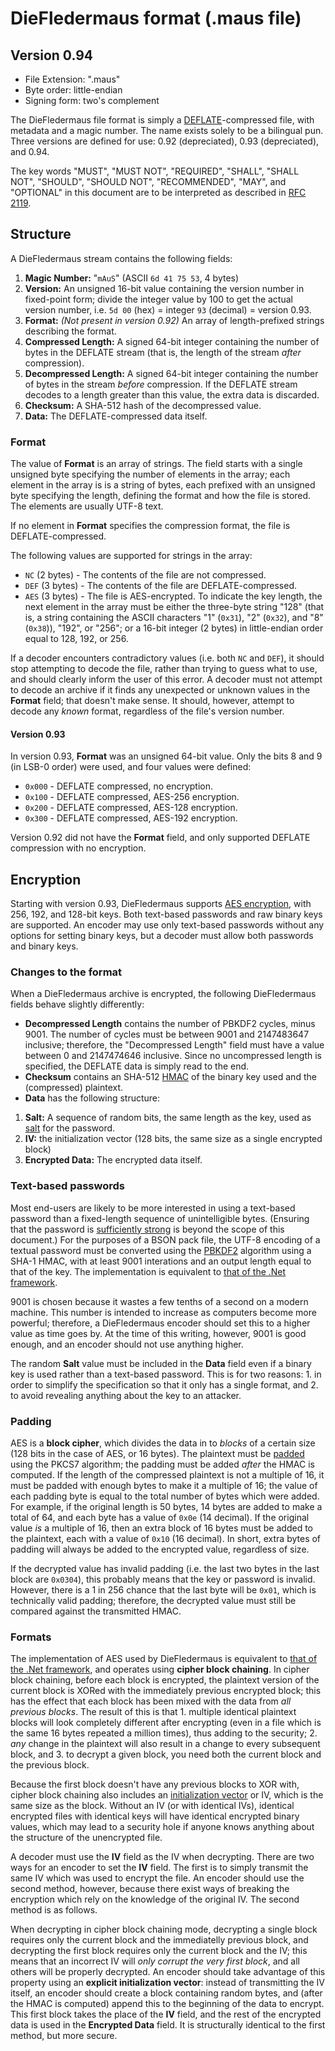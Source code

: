 ﻿DieFledermaus format (.maus file)
=================================
Version 0.94
------------
* File Extension: ".maus"
* Byte order: little-endian
* Signing form: two's complement

The DieFledermaus file format is simply a [DEFLATE](http://en.wikipedia.org/wiki/DEFLATE)-compressed file, with metadata and a magic number. The name exists solely to be a bilingual pun. Three versions are defined for use: 0.92 (depreciated), 0.93 (depreciated), and 0.94.

The key words "MUST", "MUST NOT", "REQUIRED", "SHALL", "SHALL NOT", "SHOULD", "SHOULD NOT", "RECOMMENDED",  "MAY", and "OPTIONAL" in this document are to be interpreted as described in [RFC 2119](https://www.ietf.org/rfc/rfc2119.txt).

Structure
---------
A DieFledermaus stream contains the following fields:

1. **Magic Number:** "`mAuS`" (ASCII `6d 41 75 53`, 4 bytes)
2. **Version:** An unsigned 16-bit value containing the version number in fixed-point form; divide the integer value by 100 to get the actual version number, i.e. `5d 00` (hex) = integer `93` (decimal) = version 0.93.
3. **Format:** *(Not present in version 0.92)* An array of length-prefixed strings describing the format.
3. **Compressed Length:** A signed 64-bit integer containing the number of bytes in the DEFLATE stream (that is, the length of the stream *after* compression).
4. **Decompressed Length:** A signed 64-bit integer containing the number of bytes in the stream *before* compression. If the DEFLATE stream decodes to a length greater than this value, the extra data is discarded.
5. **Checksum:** A SHA-512 hash of the decompressed value.
6. **Data:** The DEFLATE-compressed data itself.

### Format
The value of **Format** is an array of strings. The field starts with a single unsigned byte specifying the number of elements in the array; each element in the array is is a string of bytes, each prefixed with an unsigned byte specifying the length, defining the format and how the file is stored. The elements are usually UTF-8 text.

If no element in **Format** specifies the compression format, the file is DEFLATE-compressed.

The following values are supported for strings in the array:
* `NC` (2 bytes) - The contents of the file are not compressed.
* `DEF` (3 bytes) - The contents of the file are DEFLATE-compressed.
* `AES` (3 bytes) - The file is AES-encrypted. To indicate the key length, the next element in the array must be either the three-byte string "128" (that is, a string containing the ASCII characters "1" (`0x31`), "2" (`0x32`), and "8" (`0x38`)), "192", or "256"; or a 16-bit integer (2 bytes) in little-endian order equal to 128, 192, or 256.

If a decoder encounters contradictory values (i.e. both `NC` and `DEF`), it should stop attempting to decode the file, rather than trying to guess what to use, and should clearly inform the user of this error. A decoder must not attempt to decode an archive if it finds any unexpected or unknown values in the **Format** field; that doesn't make sense. It should, however, attempt to decode any *known* format, regardless of the file's version number.

#### Version 0.93
In version 0.93, **Format** was an unsigned 64-bit value. Only the bits 8 and 9 (in LSB-0 order) were used, and four values were defined:
 - `0x000` - DEFLATE compressed, no encryption.
 - `0x100` - DEFLATE compressed, AES-256 encryption.
 - `0x200` - DEFLATE compressed, AES-128 encryption.
 - `0x300` - DEFLATE compressed, AES-192 encryption.

Version 0.92 did not have the **Format** field, and only supported DEFLATE compression with no encryption.

Encryption
----------
Starting with version 0.93, DieFledermaus supports [AES encryption](http://en.wikipedia.org/wiki/Advanced_Encryption_Standard), with 256, 192, and 128-bit keys. Both text-based passwords and raw binary keys are supported. An encoder may use only text-based passwords without any options for setting binary keys, but a decoder must allow both passwords and binary keys.

### Changes to the format
When a DieFledermaus archive is encrypted, the following DieFledermaus fields behave slightly differently:
* **Decompressed Length** contains the number of PBKDF2 cycles, minus 9001. The number of cycles must be between 9001 and 2147483647 inclusive; therefore, the "Decompressed Length" field must have a value between 0 and 2147474646 inclusive. Since no uncompressed length is specified, the DEFLATE data is simply read to the end.
* **Checksum** contains an SHA-512 [HMAC](https://en.wikipedia.org/wiki/Hash-based_message_authentication_code) of the binary key used and the (compressed) plaintext.
* **Data** has the following structure:
 1. **Salt:** A sequence of random bits, the same length as the key, used as [salt](https://en.wikipedia.org/wiki/Salt_%28cryptography%29) for the password.
 1. **IV:** the initialization vector (128 bits, the same size as a single encrypted block) 
 1. **Encrypted Data:** The encrypted data itself.

### Text-based passwords
Most end-users are likely to be more interested in using a text-based password than a fixed-length sequence of unintelligible bytes. (Ensuring that the password is [sufficiently strong](https://en.wikipedia.org/wiki/Password_strength) is beyond the scope of this document.) For the purposes of a BSON pack file, the UTF-8 encoding of a textual password must be converted using the [PBKDF2](https://en.wikipedia.org/wiki/PBKDF2) algorithm using a SHA-1 HMAC, with at least 9001 interations and an output length equal to that of the key. The implementation is equivalent to [that of the .Net framework](https://msdn.microsoft.com/en-us/library/system.security.cryptography.rfc2898derivebytes.aspx).

9001 is chosen because it wastes a few tenths of a second on a modern machine. This number is intended to increase as computers become more powerful; therefore, a DieFledermaus encoder should set this to a higher value as time goes by. At the time of this writing, however, 9001 is good enough, and an encoder should not use anything higher.

The random **Salt** value must be included in the **Data** field even if a binary key is used rather than a text-based password. This is for two reasons: 1. in order to simplify the specification so that it only has a single format, and 2. to avoid revealing anything about the key to an attacker.

### Padding
AES is a **block cipher**, which divides the data in to *blocks* of a certain size (128 bits in the case of AES, or 16 bytes). The plaintext must be [padded](https://en.wikipedia.org/wiki/Padding_%28cryptography%29) using the PKCS7 algorithm; the padding must be added *after* the HMAC is computed. If the length of the compressed plaintext is not a multiple of 16, it must be padded with enough bytes to make it a multiple of 16; the value of each padding byte is equal to the total number of bytes which were added. For example, if the original length is 50 bytes, 14 bytes are added to make a total of 64, and each byte has a value of `0x0e` (14 decimal). If the original value *is* a multiple of 16, then an extra block of 16 bytes must be added to the plaintext, each with a value of `0x10` (16 decimal). In short, extra bytes of padding will always be added to the encrypted value, regardless of size.

If the decrypted value has invalid padding (i.e. the last two bytes in the last block are `0x0304`), this probably means that the key or password is invalid. However, there is a 1 in 256 chance that the last byte will be `0x01`, which is technically valid padding; therefore, the decrypted value must still be compared against the transmitted HMAC.

### Formats
The implementation of AES used by DieFledermaus is equivalent to [that of the .Net framework](https://msdn.microsoft.com/en-us/library/system.security.cryptography.aes.aspx), and operates using **cipher block chaining**. In cipher block chaining, before each block is encrypted, the plaintext version of the current block is XORed with the immediately previous encrypted block; this has the effect that each block has been mixed with the data from *all previous blocks*. The result of this is that 1. multiple identical plaintext blocks will look completely different after encrypting (even in a file which is the same 16 bytes repeated a million times), thus adding to the security; 2. *any* change in the plaintext will also result in a change to every subsequent block, and 3. to decrypt a given block, you need both the current block and the previous block.

Because the first block doesn't have any previous blocks to XOR with, cipher block chaining also includes an [initialization vector](https://en.wikipedia.org/wiki/Initialization_vector) or IV, which is the same size as the block. Without an IV (or with identical IVs), identical encrypted files with identical keys will have identical encrypted binary values, which may lead to a security hole if anyone knows anything about the structure of the unencrypted file.

A decoder must use the **IV** field as the IV when decrypting. There are two ways for an encoder to set the **IV** field. The first is to simply transmit the same IV which was used to encrypt the file. An encoder should use the second method, however, because there exist ways of breaking the encryption which rely on the knowledge of the original IV. The second method is as follows.

When decrypting in cipher block chaining mode, decrypting a single block requires only the current block and the immediatelly previous block, and decrypting the first block requires only the current block and the IV; this means that an incorrect IV will *only corrupt the very first block*, and all others will be properly decrypted. An encoder should take advantage of this property using an **explicit initialization vector**: instead of transmitting the IV itself, an encoder should create a block containing random bytes, and (after the HMAC is computed) append this to the beginning of the data to encrypt. This first block takes the place of the **IV** field, and the rest of the encrypted data is used in the **Encrypted Data** field. It is structurally identical to the first method, but more secure.
